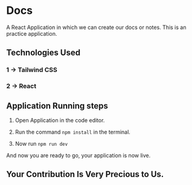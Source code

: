 # Docs

A React Application in which we can create our docs or notes. This is an practice application.

## Technologies Used

### 1 -> Tailwind CSS

### 2 -> React

## Application Running steps

1. Open Application in the code editor.

3. Run the command `npm install` in the terminal.
4. Now run `npm run dev`

And now you are ready to go, your application is now live.

## Your Contribution Is Very Precious to Us.

